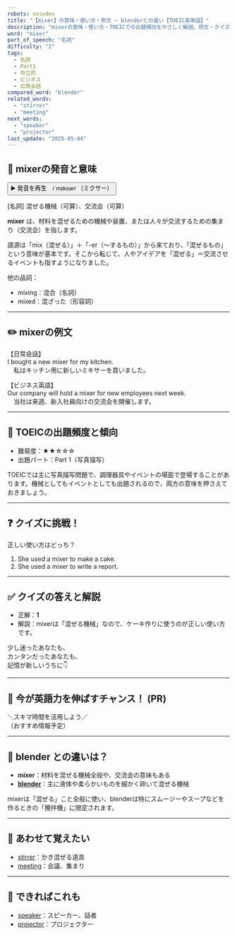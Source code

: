 ```yaml
---
robots: noindex
title: "【mixer】の意味・使い方・例文 ― blenderとの違い【TOEIC英単語】"
description: "mixerの意味・使い方・TOEICでの出題傾向をやさしく解説。例文・クイズ付きでblenderとの違いもわかりやすく学べます。"
word: "mixer"
part_of_speech: "名詞"
difficulty: "2"
tags:
  - 名詞
  - Part1
  - 中立的
  - ビジネス
  - 日常会話
compared_word: "blender"
related_words:
  - "stirrer"
  - "meeting"
next_words:
  - "speaker"
  - "projector"
last_update: "2025-05-04"
---
```


## 🔰 mixerの発音と意味

<button class="play-audio" onclick="playTTS('mixer')">
  <span class="play-audio-main">
    ▶️ 発音を再生　/ˈmɪksər/
  </span>
  <span class="play-audio-sub">
    （ミクサー）
  </span>
</button>

[名詞] 混ぜる機械（可算）、交流会（可算）

**mixer** は、材料を混ぜるための機械や装置、または人々が交流するための集まり（交流会）を指します。

語源は「mix（混ぜる）」＋「-er（～するもの）」から来ており、「混ぜるもの」という意味が基本です。そこから転じて、人やアイデアを「混ぜる」＝交流させるイベントも指すようになりました。

他の品詞：  
- mixing：混合（名詞）
- mixed：混ざった（形容詞）

---

## ✏️ mixerの例文

【日常会話】  
I bought a new mixer for my kitchen.  
　私はキッチン用に新しいミキサーを買いました。

【ビジネス英語】  
Our company will hold a mixer for new employees next week.  
　当社は来週、新入社員向けの交流会を開催します。

---

## 🎯 TOEICの出題頻度と傾向

- 難易度：★★☆☆☆
- 出題パート：Part 1（写真描写）

TOEICでは主に写真描写問題で、調理器具やイベントの場面で登場することがあります。機械としてもイベントとしても出題されるので、両方の意味を押さえておきましょう。

---

## ❓ クイズに挑戦！

正しい使い方はどっち？

1. She used a mixer to make a cake.  
2. She used a mixer to write a report.

---

## ✅ クイズの答えと解説

- 正解：**1**
- 解説：mixerは「混ぜる機械」なので、ケーキ作りに使うのが正しい使い方です。

少し迷ったあなたも、  
カンタンだったあなたも、  
記憶が新しいうちに👇️

---

## 🚀 今が英語力を伸ばすチャンス！ (PR)

<div class="info-center">
＼スキマ時間を活用しよう／<br>  
（おすすめ情報予定）
</div>

---

## 🤔  blender との違いは？

- **mixer**：材料を混ぜる機械全般や、交流会の意味もある
- **[blender](/word/blender/)**：主に液体や柔らかいものを細かく砕いて混ぜる機械

mixerは「混ぜる」こと全般に使い、blenderは特にスムージーやスープなどを作るときの「攪拌機」に限定されます。

---

## 🧩 あわせて覚えたい

- [stirrer](/word/stirrer/)：かき混ぜる道具
- [meeting](/word/meeting/)：会議、集まり

---

## 📖 できればこれも

- [speaker](/word/speaker/)：スピーカー、話者
- [projector](/word/projector/)：プロジェクター

<!-- cvid: aid45_bid06 -->
